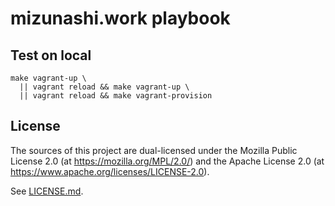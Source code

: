 # mizunashi.work playbook

## Test on local

```
make vagrant-up \
  || vagrant reload && make vagrant-up \
  || vagrant reload && make vagrant-provision
```

## License

The sources of this project are dual-licensed under the Mozilla Public
License 2.0 (at https://mozilla.org/MPL/2.0/) and the Apache License 2.0
(at https://www.apache.org/licenses/LICENSE-2.0).

See [LICENSE.md](./LICENSE.md).
